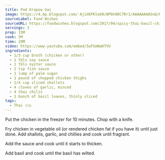 ```yaml
---
title: Pad Krapow Gai
image: https://4.bp.blogspot.com/-AjiXKFKleO0/WPbhd0C7RrI/AAAAAAAASnQ/KIyf5pZS-g45VP-4uD_znvN97LHPEbxhgCLcB/s320/IMG_7818.JPG
sourceLabel: Food Wishes
sourceURL: https://foodwishes.blogspot.com/2017/04/spicy-thai-basil-chicken-my-pad-krapow.html
servings: 2
prep: 15M
cook: 5M
time: 20M
video: https://www.youtube.com/embed/SoFSmNaKTVU
ingredients:
  - 1/3 cup broth (chicken or other)
  - 1 tbls soy sauce
  - 1 tbls oyster sauce
  - 2 tsp fish sauce
  - 1 lump of palm sugar
  - 1 pound of chopped chicken thighs
  - 1/4 cup sliced shallots
  - 4 cloves of garlic, minced
  - 4 thai chilis
  - 1 bunch of basil leaves, thinly sliced
tags:
  - Thai 🇹🇭
---
```

Put the chicken in the freezer for 10 minutes. Chop with a knife.

Fry chicken in vegetable oil (or rendered chicken fat if you have it) until just done. Add shallots, garlic, and chillies and cook until fragrant.

Add the sauce and cook until it starts to thicken.

Add basil and cook until the basil has wilted. 